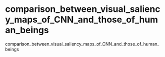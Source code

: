 # comparison_between_visual_saliency_maps_of_CNN_and_those_of_human_beings
comparison_between_visual_saliency_maps_of_CNN_and_those_of_human_beings
